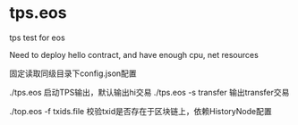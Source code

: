 # tps.eos
tps test for eos


Need to deploy hello contract, and have enough cpu, net resources

固定读取同级目录下config.json配置

./tps.eos 启动TPS输出，默认输出hi交易
./tps.eos -s transfer 输出transfer交易

./top.eos -f txids.file  校验txid是否存在于区块链上，依赖HistoryNode配置